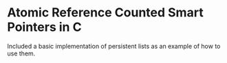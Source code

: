 # Atomic Reference Counted Smart Pointers in C

Included a basic implementation of persistent lists as an example of how to use them.

